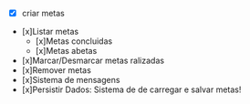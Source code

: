 -[x] criar metas
- [x]Listar metas
    - [x]Metas concluidas
    - [x]Metas abetas
- [x]Marcar/Desmarcar metas ralizadas
- [x]Remover metas
- [x]Sistema de mensagens
- [x]Persistir Dados: Sistema de de carregar e salvar metas!